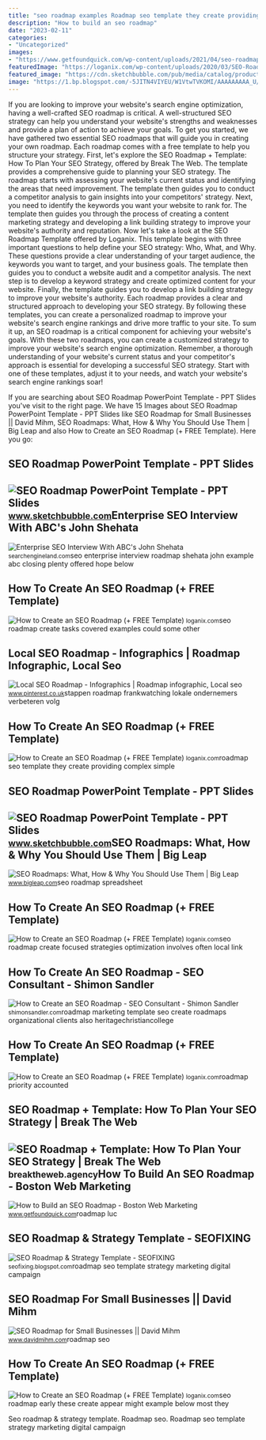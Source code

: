 ```yaml
---
title: "seo roadmap examples Roadmap seo template they create providing complex simple"
description: "How to build an seo roadmap"
date: "2023-02-11"
categories:
- "Uncategorized"
images:
- "https://www.getfoundquick.com/wp-content/uploads/2021/04/seo-roadmap.jpg"
featuredImage: "https://loganix.com/wp-content/uploads/2020/03/SEO-Roadmap-A.jpg"
featured_image: "https://cdn.sketchbubble.com/pub/media/catalog/product/optimized1/8/4/848d0b932f613e3437d987433a86623c9dbedf9200f8b6bc91b81e028450daae/seo-roadmap-slide2.png"
image: "https://1.bp.blogspot.com/-5JITN4VIYEU/W1VtwTVKOMI/AAAAAAAAA_U/UdUXP_kGp5ACornJVxMHmJWPI9xfad-bgCLcBGAs/s1600/Screenshot_3kk.png"
---
```


If you are looking to improve your website's search engine optimization, having a well-crafted SEO roadmap is critical. A well-structured SEO strategy can help you understand your website's strengths and weaknesses and provide a plan of action to achieve your goals. To get you started, we have gathered two essential SEO roadmaps that will guide you in creating your own roadmap. Each roadmap comes with a free template to help you structure your strategy. First, let's explore the SEO Roadmap + Template: How To Plan Your SEO Strategy, offered by Break The Web. The template provides a comprehensive guide to planning your SEO strategy. The roadmap starts with assessing your website's current status and identifying the areas that need improvement. The template then guides you to conduct a competitor analysis to gain insights into your competitors' strategy. Next, you need to identify the keywords you want your website to rank for. The template then guides you through the process of creating a content marketing strategy and developing a link building strategy to improve your website's authority and reputation. Now let's take a look at the SEO Roadmap Template offered by Loganix. This template begins with three important questions to help define your SEO strategy: Who, What, and Why. These questions provide a clear understanding of your target audience, the keywords you want to target, and your business goals. The template then guides you to conduct a website audit and a competitor analysis. The next step is to develop a keyword strategy and create optimized content for your website. Finally, the template guides you to develop a link building strategy to improve your website's authority. Each roadmap provides a clear and structured approach to developing your SEO strategy. By following these templates, you can create a personalized roadmap to improve your website's search engine rankings and drive more traffic to your site. To sum it up, an SEO roadmap is a critical component for achieving your website's goals. With these two roadmaps, you can create a customized strategy to improve your website's search engine optimization. Remember, a thorough understanding of your website's current status and your competitor's approach is essential for developing a successful SEO strategy. Start with one of these templates, adjust it to your needs, and watch your website's search engine rankings soar!

If you are searching about SEO Roadmap PowerPoint Template - PPT Slides you've visit to the right page. We have 15 Images about SEO Roadmap PowerPoint Template - PPT Slides like SEO Roadmap for Small Businesses || David Mihm, SEO Roadmaps: What, How &amp; Why You Should Use Them | Big Leap and also How to Create an SEO Roadmap (+ FREE Template). Here you go:

SEO Roadmap PowerPoint Template - PPT Slides
--------------------------------------------

 ![SEO Roadmap PowerPoint Template - PPT Slides](https://cdn.sketchbubble.com/pub/media/catalog/product/optimized1/2/f/2fe5e26b8f453169ec6f7d7b70b6b4c26b1015bb078d483209da23d3580fff41/seo-roadmap-slide4.png) <small>www.sketchbubble.com</small>Enterprise SEO Interview With ABC's John Shehata
------------------------------------------------

 ![Enterprise SEO Interview With ABC's John Shehata](http://searchengineland.com/figz/wp-content/seloads/2013/04/enterprise-seo-roadmap.jpg) <small>searchengineland.com</small>seo enterprise interview roadmap shehata john example abc closing plenty offered hope below

How To Create An SEO Roadmap (+ FREE Template)
----------------------------------------------

 ![How to Create an SEO Roadmap (+ FREE Template)](https://loganix.com/wp-content/uploads/2020/03/SEO-Roadmap-3.jpg) <small>loganix.com</small>seo roadmap create tasks covered examples could some other

Local SEO Roadmap - Infographics | Roadmap Infographic, Local Seo
-----------------------------------------------------------------

 ![Local SEO Roadmap - Infographics | Roadmap infographic, Local seo](https://i.pinimg.com/originals/56/97/52/569752d8813b4b8039cec1fb8bb49973.jpg) <small>www.pinterest.co.uk</small>stappen roadmap frankwatching lokale ondernemers verbeteren volg

How To Create An SEO Roadmap (+ FREE Template)
----------------------------------------------

 ![How to Create an SEO Roadmap (+ FREE Template)](https://loganix.com/wp-content/uploads/2020/03/SEO-Roadmap-A.jpg) <small>loganix.com</small>roadmap seo template they create providing complex simple

SEO Roadmap PowerPoint Template - PPT Slides
--------------------------------------------

 ![SEO Roadmap PowerPoint Template - PPT Slides](https://cdn.sketchbubble.com/pub/media/catalog/product/optimized1/8/4/848d0b932f613e3437d987433a86623c9dbedf9200f8b6bc91b81e028450daae/seo-roadmap-slide2.png) <small>www.sketchbubble.com</small>SEO Roadmaps: What, How &amp; Why You Should Use Them | Big Leap
----------------------------------------------------------------

 ![SEO Roadmaps: What, How & Why You Should Use Them | Big Leap](https://www.bigleap.com/wp-content/uploads/2020/04/SEO-Roadmap-Example.png) <small>www.bigleap.com</small>seo roadmap spreadsheet

How To Create An SEO Roadmap (+ FREE Template)
----------------------------------------------

 ![How to Create an SEO Roadmap (+ FREE Template)](https://loganix.com/wp-content/uploads/2020/03/SEO-Roadmap-B.jpg) <small>loganix.com</small>seo roadmap create focused strategies optimization involves often local link

How To Create An SEO Roadmap - SEO Consultant - Shimon Sandler
--------------------------------------------------------------

 ![How to Create an SEO Roadmap - SEO Consultant - Shimon Sandler](http://shimonsandler.com/wp-content/uploads/2014/02/seo-roadmap1.png) <small>shimonsandler.com</small>roadmap marketing template seo create roadmaps organizational clients also heritagechristiancollege

How To Create An SEO Roadmap (+ FREE Template)
----------------------------------------------

 ![How to Create an SEO Roadmap (+ FREE Template)](https://loganix.com/wp-content/uploads/2020/03/SEO-Roadmap-2-300x129.jpg) <small>loganix.com</small>roadmap priority accounted

SEO Roadmap + Template: How To Plan Your SEO Strategy | Break The Web
---------------------------------------------------------------------

 ![SEO Roadmap + Template: How To Plan Your SEO Strategy | Break The Web](https://breaktheweb.agency/wp-content/uploads/SEO-Roadmap-Template-How-To-Plan-Your-SEO-Strategy.png) <small>breaktheweb.agency</small>How To Build An SEO Roadmap - Boston Web Marketing
--------------------------------------------------

 ![How to Build an SEO Roadmap - Boston Web Marketing](https://www.getfoundquick.com/wp-content/uploads/2021/04/seo-roadmap.jpg) <small>www.getfoundquick.com</small>roadmap luc

SEO Roadmap &amp; Strategy Template - SEOFIXING
-----------------------------------------------

 ![SEO Roadmap & Strategy Template - SEOFIXING](https://1.bp.blogspot.com/-5JITN4VIYEU/W1VtwTVKOMI/AAAAAAAAA_U/UdUXP_kGp5ACornJVxMHmJWPI9xfad-bgCLcBGAs/s1600/Screenshot_3kk.png) <small>seofixing.blogspot.com</small>roadmap seo template strategy marketing digital campaign

SEO Roadmap For Small Businesses || David Mihm
----------------------------------------------

 ![SEO Roadmap for Small Businesses || David Mihm](https://www.davidmihm.com/wp-content/uploads/2020/09/seo-roadmap-1024x561.png) <small>www.davidmihm.com</small>roadmap seo

How To Create An SEO Roadmap (+ FREE Template)
----------------------------------------------

 ![How to Create an SEO Roadmap (+ FREE Template)](https://loganix.com/wp-content/uploads/2020/03/SEO-Roadmap-1.jpg) <small>loganix.com</small>seo roadmap early these create appear might example below most they

Seo roadmap &amp; strategy template. Roadmap seo. Roadmap seo template strategy marketing digital campaign
